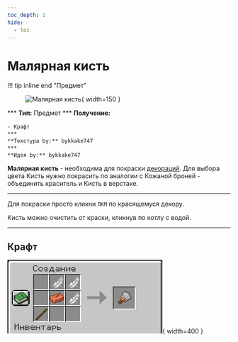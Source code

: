 ```yaml
---
toc_depth: 1
hide:
  - toc
---
```


# Малярная кисть

!!! tip inline end "Предмет"
    <figure markdown="span">
        ![Малярная кисть](../../assets/items/items/paint_brush.png){ width=150 }
    </figure>
    ***
    **Тип:** Предмет
    ***
    **Получение:**
    
    - Крафт
    ***
    **Текстура by:** bykkake747
    ***
    **Идея by:** bykkake747

**Малярная кисть** - необходима для покраски [декораций](../../../gameplay/unique/decor). Для выбора цвета Кисть нужно покрасить по аналогии с Кожаной броней - объединить краситель и Кисть в верстаке.
***
Для покраски просто кликни `ЛКМ` по красящемуся декору.

Кисть можно очистить от краски, кликнув по котлу с водой.
***
## Крафт

![Крафт малярной кисти](../../assets/crafts/paint_brush_craft.png){ width=400 }
